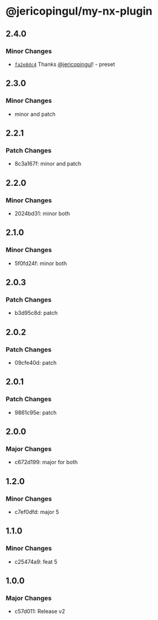 # @jericopingul/my-nx-plugin

## 2.4.0

### Minor Changes

- [`fa2e8dc4`](https://github.com/jericopingul/nx-npm/commit/fa2e8dc4ef7222bc3ab8b440f536d348b013fdc5) Thanks [@jericopingul](https://github.com/jericopingul)! - preset

## 2.3.0

### Minor Changes

- minor and patch

## 2.2.1

### Patch Changes

- 8c3a167f: minor and patch

## 2.2.0

### Minor Changes

- 2024bd31: minor both

## 2.1.0

### Minor Changes

- 5f0fd24f: minor both

## 2.0.3

### Patch Changes

- b3d95c8d: patch

## 2.0.2

### Patch Changes

- 09cfe40d: patch

## 2.0.1

### Patch Changes

- 9861c95e: patch

## 2.0.0

### Major Changes

- c672d199: major for both

## 1.2.0

### Minor Changes

- c7ef0dfd: major 5

## 1.1.0

### Minor Changes

- c25474a9: feat 5

## 1.0.0

### Major Changes

- c57d011: Release v2
